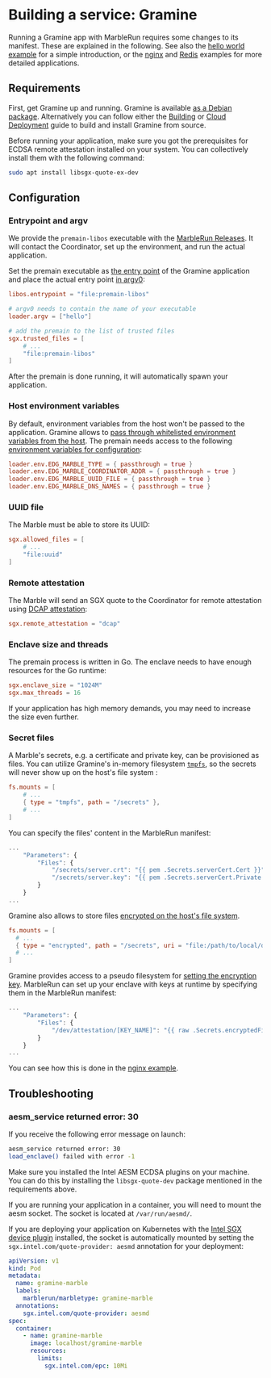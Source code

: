 # Building a service: Gramine

Running a Gramine app with MarbleRun requires some changes to its manifest. These are explained in the following. See also the [hello world example](https://github.com/edgelesssys/marblerun/tree/master/samples/gramine-hello) for a simple introduction, or the [nginx](https://github.com/edgelesssys/marblerun/tree/master/samples/gramine-nginx) and [Redis](https://github.com/edgelesssys/marblerun/tree/master/samples/gramine-redis) examples for more detailed applications.

## Requirements

First, get Gramine up and running. Gramine is available [as a Debian package](https://github.com/gramineproject/gramine/releases). Alternatively you can follow either the [Building](https://gramine.readthedocs.io/en/latest/devel/building.html) or [Cloud Deployment](https://gramine.readthedocs.io/en/latest/installation.html) guide to build and install Gramine from source.

Before running your application, make sure you got the prerequisites for ECDSA remote attestation installed on your system. You can collectively install them with the following command:

```sh
sudo apt install libsgx-quote-ex-dev
```

## Configuration

### Entrypoint and argv

We provide the `premain-libos` executable with the [MarbleRun Releases](https://github.com/edgelesssys/marblerun/releases). It will contact the Coordinator, set up the environment, and run the actual application.

Set the premain executable as [the entry point](https://gramine.readthedocs.io/en/v1.3/manifest-syntax.html#libos-entrypoint) of the Gramine application and place the actual entry point [in argv0](https://gramine.readthedocs.io/en/v1.3/manifest-syntax.html#command-line-arguments):

```toml
libos.entrypoint = "file:premain-libos"

# argv0 needs to contain the name of your executable
loader.argv = ["hello"]

# add the premain to the list of trusted files
sgx.trusted_files = [
    # ...
    "file:premain-libos"
]
```

After the premain is done running, it will automatically spawn your application.

### Host environment variables

By default, environment variables from the host won't be passed to the application.
Gramine allows to [pass through whitelisted environment variables from the host](https://gramine.readthedocs.io/en/v1.3/manifest-syntax.html#environment-variables).
The premain needs access to the following [environment variables for configuration](../workflows/add-service.md#step-3-start-your-service):

```toml
loader.env.EDG_MARBLE_TYPE = { passthrough = true }
loader.env.EDG_MARBLE_COORDINATOR_ADDR = { passthrough = true }
loader.env.EDG_MARBLE_UUID_FILE = { passthrough = true }
loader.env.EDG_MARBLE_DNS_NAMES = { passthrough = true }
```

### UUID file

The Marble must be able to store its UUID:

```toml
sgx.allowed_files = [
    # ...
    "file:uuid"
]
```

### Remote attestation

The Marble will send an SGX quote to the Coordinator for remote attestation using [DCAP attestation](https://gramine.readthedocs.io/en/v1.3/manifest-syntax.html#attestation-and-quotes):

```toml
sgx.remote_attestation = "dcap"
```

### Enclave size and threads

The premain process is written in Go. The enclave needs to have enough resources for the Go runtime:

```toml
sgx.enclave_size = "1024M"
sgx.max_threads = 16
```

If your application has high memory demands, you may need to increase the size even further.

### Secret files

A Marble's secrets, e.g. a certificate and private key, can be provisioned as files. You can utilize Gramine's in-memory filesystem [`tmpfs`](https://gramine.readthedocs.io/en/latest/manifest-syntax.html#fs-mount-points), so the secrets will never show up on the host's file system :

```toml
fs.mounts = [
    # ...
    { type = "tmpfs", path = "/secrets" },
    # ...
]
```

You can specify the files' content in the MarbleRun manifest:

```javascript
...
    "Parameters": {
        "Files": {
            "/secrets/server.crt": "{{ pem .Secrets.serverCert.Cert }}",
            "/secrets/server.key": "{{ pem .Secrets.serverCert.Private }}"
        }
    }
...
```

Gramine also allows to store files [encrypted on the host's file system](https://gramine.readthedocs.io/en/v1.3/manifest-syntax.html#encrypted-files).

```toml
fs.mounts = [
  # ...
  { type = "encrypted", path = "/secrets", uri = "file:/path/to/local/directory", key_name = "[KEY_NAME]" },
  # ...
]
```

Gramine provides access to a pseudo filesystem for [setting the encryption key](https://gramine.readthedocs.io/en/v1.3/attestation.html#low-level-dev-attestation-interface).
MarbleRun can set up your enclave with keys at runtime by specifying them in the MarbleRun manifest:

```javascript
...
    "Parameters": {
        "Files": {
            "/dev/attestation/[KEY_NAME]": "{{ raw .Secrets.encryptedFilesKey }}"
        }
    }
...
```

You can see how this is done in the [nginx example](https://github.com/edgelesssys/marblerun/tree/master/samples/gramine-nginx).

## Troubleshooting

### aesm_service returned error: 30

If you receive the following error message on launch:

```sh
aesm_service returned error: 30
load_enclave() failed with error -1
```

Make sure you installed the Intel AESM ECDSA plugins on your machine. You can do this by installing the `libsgx-quote-dev` package mentioned in the requirements above.

If you are running your application in a container, you will need to mount the aesm socket. The socket is located at `/var/run/aesmd/`.

If you are deploying your application on Kubernetes with the [Intel SGX device plugin](https://intel.github.io/intel-device-plugins-for-kubernetes/cmd/sgx_plugin/README.html) installed, the socket is automatically mounted by setting the `sgx.intel.com/quote-provider: aesmd` annotation for your deployment:

```yaml
apiVersion: v1
kind: Pod
metadata:
  name: gramine-marble
  labels:
    marblerun/marbletype: gramine-marble
  annotations:
    sgx.intel.com/quote-provider: aesmd
spec:
  container:
    - name: gramine-marble
      image: localhost/gramine-marble
      resources:
        limits:
          sgx.intel.com/epc: 10Mi
```
